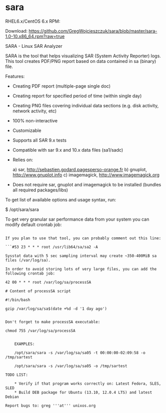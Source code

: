 sara
====

RHEL6.x/CentOS 6.x RPM:

Download: https://github.com/GregWojcieszczuk/sara/blob/master/sara-1.0-10.x86_64.rpm?raw=true

SARA - Linux SAR Analyzer

SARA is the tool that helps visualizing SAR (System Activity Reporter) logs.
This tool creates PDF/PNG report based on data contained in sa (binary) file.

Features:
  * Creating PDF report (multiple-page single doc)
  * Creating report for specified period of time (within single day)
  * Creating PNG files covering individual data sections (e.g. disk activity, network activity, etc)
  * 100% non-interactive
  * Customizable
  * Supports all SAR 9.x tests
  * Compatible with sar 9.x and 10.x data files (sa1/sadc)
  * Relies on:

     a) sar, http://sebastien.godard.pagesperso-orange.fr
     b) gnuplot, http://www.gnuplot.info
     c) imagemagick, http://www.imagemagick.org
     

  * Does not require sar, gnuplot and imagemagick to be installed (bundles all required packages/libs)


To get list of available options and usage syntax, run:

$ /opt/sara/sara

To get very granular sar performance data from your system you can modify default crontab job:

```*/1 * * * * root /usr/lib64/sa/sa1 -S XALL 5 12

If you plan to use that tool, you can probably comment out this line:

```#53 23 * * * root /usr/lib64/sa/sa2 -A

Sysstat data with 5 sec sampling interval may create ~350-400MiB sa files (/var/log/sa).

In order to avoid storing lots of very large files, you can add the following crontab job:

42 00 * * * root /var/log/sa/processSA

# Content of processSA script

#!/bin/bash

gzip /var/log/sa/sa$(date +%d -d '1 day ago')


Don't forget to make processSA executable:

chmod 755 /var/log/sa/processSA


    EXAMPLES:
    
    /opt/sara/sara -s /var/log/sa/sa05 -t 00:00:00-02:09:58 -o /tmp/sartest

    /opt/sara/sara -s /var/log/sa/sa05 -o /tmp/sartest

TODO LIST:

    * Verify if that program works correctly on: Latest Fedora, SLES, SLED
    * Build DEB package for Ubuntu (13.10, 12.0.4 LTS) and latest Debian

Report bugs to: greg '''at''' unixos.org
